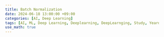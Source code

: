 ```yaml
---
title: Batch Normalization
date: 2024-06-18 13:00:00 +09:00
categories: [AI, Deep Learning]
tags: [AI, ML, Deep Learning, Deeplearning, DeepLearnging, Study, Yeardream, Batch Noramalization]		# TAG는 반드시 소문자로 이루어져야함!
use_math: true
---
```


